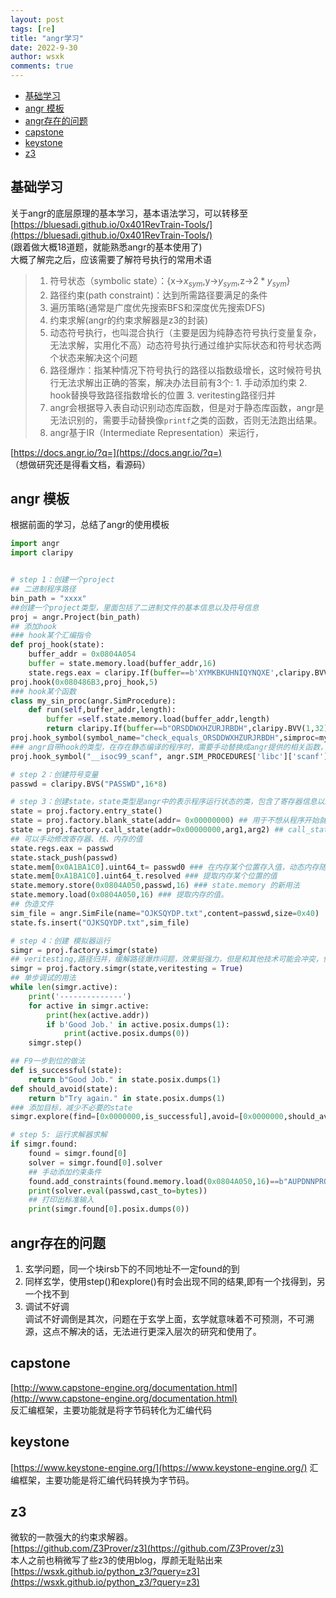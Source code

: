 ```yaml
---
layout: post
tags: [re]
title: "angr学习"
date: 2022-9-30
author: wsxk
comments: true
---
```


- [基础学习](#基础学习)
- [angr 模板](#angr-模板)
- [angr存在的问题](#angr存在的问题)
- [capstone](#capstone)
- [keystone](#keystone)
- [z3](#z3)


<!-- Google tag (gtag.js) -->
<script async src="https://www.googletagmanager.com/gtag/js?id=G-C22S5YSYL7"></script>
<script>
  window.dataLayer = window.dataLayer || [];
  function gtag(){dataLayer.push(arguments);}
  gtag('js', new Date());

  gtag('config', 'G-C22S5YSYL7');
</script>

## 基础学习<br>
关于angr的底层原理的基本学习，基本语法学习，可以转移至<br>
[https://bluesadi.github.io/0x401RevTrain-Tools/](https://bluesadi.github.io/0x401RevTrain-Tools/)<br>
(跟着做大概18道题，就能熟悉angr的基本使用了)<br>
大概了解完之后，应该需要了解符号执行的常用术语<br>
> 1. 符号状态（symbolic state）：{x->$x_{sym}$,y->$y_{sym}$,z->$2*y_{sym}$}
> 2. 路径约束(path constraint)：达到所需路径要满足的条件
> 3. 遍历策略(通常是广度优先搜索BFS和深度优先搜索DFS)
> 4. 约束求解(angr的约束求解器是z3的封装)
> 5. 动态符号执行，也叫混合执行（主要是因为纯静态符号执行变量复杂，无法求解，实用化不高）动态符号执行通过维护实际状态和符号状态两个状态来解决这个问题
> 6. 路径爆炸：指某种情况下符号执行的路径以指数级增长，这时候符号执行无法求解出正确的答案，解决办法目前有3个: 1. 手动添加约束 2. hook替换导致路径指数增长的位置 3. veritesting路径归并
> 7. angr会根据导入表自动识别动态库函数，但是对于静态库函数，angr是无法识别的，需要手动替换像`printf`之类的函数，否则无法跑出结果。
> 8. angr基于IR（Intermediate Representation）来运行， 

[https://docs.angr.io/?q=](https://docs.angr.io/?q=)<br>
（想做研究还是得看文档，看源码）

## angr 模板<br>
根据前面的学习，总结了angr的使用模板<br>
```python
import angr
import claripy


# step 1：创建一个project
## 二进制程序路径
bin_path = "xxxx" 
##创建一个project类型，里面包括了二进制文件的基本信息以及符号信息
proj = angr.Project(bin_path)  
## 添加hook
### hook某个汇编指令
def proj_hook(state):
    buffer_addr = 0x0804A054
    buffer = state.memory.load(buffer_addr,16)
    state.regs.eax = claripy.If(buffer==b'XYMKBKUHNIQYNQXE',claripy.BVV(1,32),claripy.BVV(0,32))
proj.hook(0x080486B3,proj_hook,5)
### hook某个函数
class my_sin_proc(angr.SimProcedure):
    def run(self,buffer_addr,length):
        buffer =self.state.memory.load(buffer_addr,length)
        return claripy.If(buffer==b"ORSDDWXHZURJRBDH",claripy.BVV(1,32),claripy.BVV(0,32))
proj.hook_symbol(symbol_name="check_equals_ORSDDWXHZURJRBDH",simproc=my_sin_proc())
### angr自带hook的类型，在存在静态编译的程序时，需要手动替换成angr提供的相关函数，在https://github.com/angr/angr/tree/master/angr/procedures中查看
proj.hook_symbol("__isoc99_scanf", angr.SIM_PROCEDURES['libc']['scanf']())

# step 2：创建符号变量
passwd = claripy.BVS("PASSWD",16*8) 

# step 3：创建state，state类型是angr中的表示程序运行状态的类，包含了寄存器信息以及内存、栈等等信息
state = proj.factory.entry_state() 
state = proj.factory.blank_state(addr= 0x00000000) ## 用于不想从程序开始就运行时
state = proj.factory.call_state(addr=0x00000000,arg1,arg2) ## call_state用于函数在动态库中
## 可以手动修改寄存器、栈、内存的值
state.regs.eax = passwd 
state.stack_push(passwd)
state.mem[0x0A1BA1C0].uint64_t= passwd0 ### 在内存某个位置存入值，动态内存随机申请的chunk地址，可以通过在bss段写入，修改指针完成符号变量写入
state.mem[0xA1BA1C0].uint64_t.resolved ### 提取内存某个位置的值
state.memory.store(0x0804A050,passwd,16) ### state.memory 的新用法
state.memory.load(0x0804A050,16) ### 提取内存的值。
## 伪造文件
sim_file = angr.SimFile(name="OJKSQYDP.txt",content=passwd,size=0x40)
state.fs.insert("OJKSQYDP.txt",sim_file)

# step 4：创建 模拟器运行
simgr = proj.factory.simgr(state)
## veritesting,路径归并，缓解路径爆炸问题，效果挺强力，但是和其他技术可能会冲突，慎用
simgr = proj.factory.simgr(state,veritesting = True)
## 单步调试的用法
while len(simgr.active):  
    print('--------------')
    for active in simgr.active:
        print(hex(active.addr))
        if b'Good Job.' in active.posix.dumps(1):
            print(active.posix.dumps(0))
    simgr.step()

## F9一步到位的做法
def is_successful(state):
    return b"Good Job." in state.posix.dumps(1)
def should_avoid(state):
    return b"Try again." in state.posix.dumps(1)
### 添加目标，减少不必要的state
simgr.explore(find=[0x0000000,is_successful],avoid=[0x0000000,should_avoid]) 

# step 5: 运行求解器求解
if simgr.found:
    found = simgr.found[0]
    solver = simgr.found[0].solver
    ## 手动添加约束条件
    found.add_constraints(found.memory.load(0x0804A050,16)==b"AUPDNNPROEZRJWKB") 
    print(solver.eval(passwd,cast_to=bytes))
    ## 打印出标准输入
    print(simgr.found[0].posix.dumps(0))
```

## angr存在的问题<br>
1. 玄学问题，同一个块irsb下的不同地址不一定found的到<br>
2. 同样玄学，使用step()和explore()有时会出现不同的结果,即有一个找得到，另一个找不到<br>
3. 调试不好调<br>
调试不好调倒是其次，问题在于玄学上面，玄学就意味着不可预测，不可溯源，这点不解决的话，无法进行更深入层次的研究和使用了。<br>

## capstone<br>
[http://www.capstone-engine.org/documentation.html](http://www.capstone-engine.org/documentation.html)<br>
反汇编框架，主要功能就是将字节码转化为汇编代码<br>
## keystone<br>
[https://www.keystone-engine.org/](https://www.keystone-engine.org/)
汇编框架，主要功能是将汇编代码转换为字节码。<br>
## z3<br>
微软的一款强大的约束求解器。<br>
[https://github.com/Z3Prover/z3](https://github.com/Z3Prover/z3)<br>
本人之前也稍微写了些z3的使用blog，厚颜无耻贴出来<br>
[https://wsxk.github.io/python_z3/?query=z3](https://wsxk.github.io/python_z3/?query=z3)